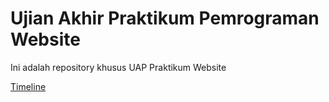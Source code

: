 # Ujian Akhir Praktikum Pemrograman Website

Ini adalah repository khusus UAP Praktikum Website

[Timeline](./img//timeline-vscode.png)
